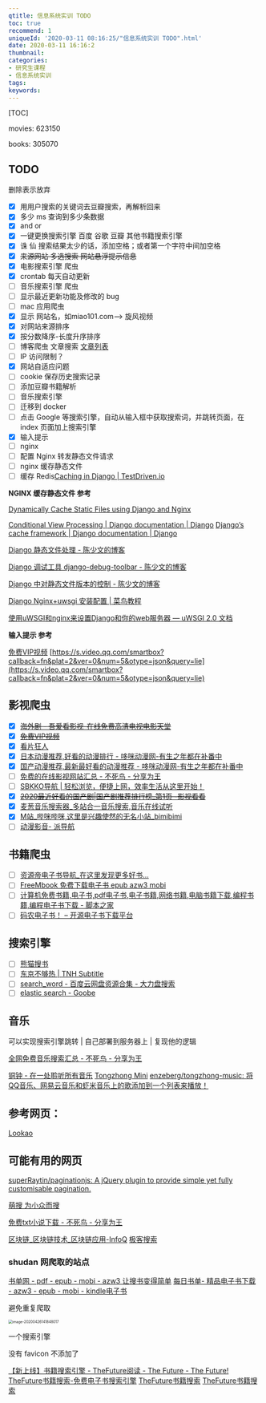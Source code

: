 ```yaml
---
qtitle: 信息系统实训 TODO
toc: true
recommend: 1
uniqueId: '2020-03-11 08:16:25/"信息系统实训 TODO".html'
date: 2020-03-11 16:16:2
thumbnail:
categories:
- 研究生课程
- 信息系统实训
tags:
keywords:
---
```


[TOC]

<!--more-->

movies: 623150

books: 305070

## TODO

删除表示放弃

- [x] 用用户搜索的关键词去豆瓣搜索，再解析回来
- [x] 多少 ms 查询到多少条数据
- [x] and or
- [x] 一键更换搜索引擎  百度 谷歌 豆瓣 其他书籍搜索引擎
- [x] 诛 仙  搜索结果太少的话，添加空格；或者第一个字符中间加空格
- [x] ~~来源网站 多选搜索 网站悬浮提示信息~~
- [x] 电影搜索引擎  爬虫
- [x] crontab 每天自动更新
- [ ] 音乐搜索引擎  爬虫
- [ ] 显示最近更新功能及修改的 bug
- [ ] mac 应用爬虫
- [x] 显示 网站名，如miao101.com-->  旋风视频
- [x]  对网站来源排序
- [x] 按分数降序-长度升序排序
- [ ] 博客爬虫 文章搜索 [文章列表](https://python.freelycode.com/contribution/list/0?page_no=102) 
- [ ] IP 访问限制？
- [x] 网站自适应问题
- [ ] cookie 保存历史搜索记录
- [ ] 添加豆瓣书籍解析
- [ ] 音乐搜索引擎 
- [ ] 迁移到 docker
- [ ] 点击 Google 等搜索引擎，自动从输入框中获取搜索词，并跳转页面，在 index 页面加上搜索引擎
- [x] 输入提示
- [ ] nginx
- [ ] 配置 Nginx 转发静态文件请求
- [ ] nginx 缓存静态文件
- [ ] 缓存 Redis[Caching in Django | TestDriven.io](https://testdriven.io/blog/django-caching/#objectives)

**NGINX 缓存静态文件 参考**

[Dynamically Cache Static Files using Django and Nginx](http://blog.thehumangeo.com/2013/05/01/dynamically-cache-static-files-using-django-and-nginx/)

[Conditional View Processing | Django documentation | Django](https://docs.djangoproject.com/en/3.0/topics/conditional-view-processing/)
[Django’s cache framework | Django documentation | Django](https://docs.djangoproject.com/en/3.0/topics/cache/)

[Django 静态文件处理 - 陈少文的博客](https://www.chenshaowen.com/blog/django-static-file-processing.html#3-%E5%BC%80%E5%8F%91%E7%8E%AF%E5%A2%83%E9%85%8D%E7%BD%AE)

[Django 调试工具 django-debug-toolbar - 陈少文的博客](https://www.chenshaowen.com/blog/django-debug-toolbar.html)

[Django 中对静态文件版本的控制 - 陈少文的博客](https://www.chenshaowen.com/blog/control-of-static-file-version-in-django.html)

[Django Nginx+uwsgi 安装配置 | 菜鸟教程](https://www.runoob.com/django/django-nginx-uwsgi.html)

[使用uWSGI和nginx来设置Django和你的web服务器 — uWSGI 2.0 文档](https://uwsgi-docs-zh.readthedocs.io/zh_CN/latest/tutorials/Django_and_nginx.html)



**输入提示 参考**

[免费VIP视频](http://xzzxz.cn/)
[https://s.video.qq.com/smartbox?callback=fn&plat=2&ver=0&num=5&otype=json&query=lie](https://s.video.qq.com/smartbox?callback=fn&plat=2&ver=0&num=5&otype=json&query=lie)

## 影视爬虫

- [x] ~~[海外剧 - 吾爱看影视-在线免费高清电视电影天堂](http://www.5aikp.com/type/26.html?btwaf=59010016)~~
- [x] ~~[免费VIP视频](http://xzzxz.cn/)~~
- [x] [看片狂人](https://www.kpkuang.com/)
- [x] [日本动漫推荐,好看的动漫排行 - 哆咪动漫网-有生之年都在补番中](http://www.duomimh.com/dongmantype/20/page/11.html)
- [x] [国产动漫推荐,最新最好看的动漫推荐 - 哆咪动漫网-有生之年都在补番中](http://www.duomimh.com/dongmantype/21.html)
- [ ] [免费的在线影视网站汇总 - 不死鸟 - 分享为王](https://hao.su/531/#menu_index_5)
- [ ] [SBKKO导航 | 轻松浏览，便捷上网，效率生活从这里开始！](https://nav.sbkko.com/#term-327)
- [x] ~~[2020最近好看的国产剧|国产剧推荐排行榜_第1页 -影视看看](https://www.yingshikk.com/Lmob/1.html)~~
- [x] [麦葱音乐搜索器_多站合一音乐搜索,音乐在线试听](https://kehu56.com/musics/)
- [x] [M站_哔咪哔咪,这里是兴趣使然的无名小站_bimibimi](http://www.bimibimi.me/?btwaf=34600358)
- [ ] [动漫影音- 派导航](https://www.pi001.com/category/acgtv/)

## 书籍爬虫

- [ ] [资源帝电子书导航_在这里发现更多好书...](http://shu.ziyuandi.cn/)
- [ ] [FreeMbook 免费下载电子书 epub azw3 mobi](https://freembook.com/)
- [ ] [计算机免费书籍,电子书,pdf电子书,电子书籍,网络书籍,电脑书籍下载,编程书籍,编程电子书下载 - 脚本之家](https://www.jb51.net/books/)
- [ ] [码农电子书！ – 开源电子书下载平台](https://book.mzh.ren/)

## 搜索引擎

- [ ] [熊猫搜书](https://ebook.huzerui.com/#/)
- [ ] [东京不够热 | TNH Subtitle](https://www.tokyonothot.com/?hao.su)
- [ ] [search_word - 百度云网盘资源合集 - 大力盘搜索](https://dalipan.com/search?keyword=search_word&searchtype=1)
- [ ] [elastic search - Goobe](https://goobe.io/search.aspx?k=elastic+search)

## 音乐

可以实现搜索引擎跳转 | 自己部署到服务器上 | 复现他的逻辑

[全网免费音乐搜索汇总 - 不死鸟 - 分享为王](https://hao.su/2217/)

[铜钟 - 在一处聆听所有音乐](http://tongzhong.xyz/search?keyword=%E7%BA%A2%E8%89%B2%E9%AB%98%E8%B7%9F%E9%9E%8B&type=song)
[Tongzhong Mini](http://mini.tongzhong.xyz/search?keyword=%E7%BA%A2%E8%89%B2%E9%AB%98%E8%B7%9F%E9%9E%8B)
[enzeberg/tongzhong-music: 将QQ音乐、网易云音乐和虾米音乐上的歌添加到一个列表来播放！](https://github.com/enzeberg/tongzhong-music)

## 参考网页：

[Lookao](https://lookao.com/)



## 可能有用的网页

[superRaytin/paginationjs: A jQuery plugin to provide simple yet fully customisable pagination.](https://github.com/superRaytin/paginationjs)

[萌搜 为小众而搜](https://mengso.com/)

[免费txt小说下载 - 不死鸟 - 分享为王](https://hao.su/2574/)



[区块链_区块链技术_区块链应用-InfoQ](https://www.infoq.cn/topic/Blockchain)
[极客搜索](https://s.geekbang.org/search/c=1/k=idea/t=)



### shudan 网爬取的站点

[书单网 - pdf - epub - mobi - azw3 让搜书变得简单](https://www.shudan.vip/)
[每日书单- 精品电子书下载 - azw3 - epub - mobi - kindle电子书](https://shudan.vip/)

避免重复爬取

<img src="/Users/zhangronghui/Library/Application Support/typora-user-images/image-20200426141848017.png" alt="image-20200426141848017" style="zoom:50%;" />





一个搜索引擎

没有 favicon 不添加了

[【新上线】书籍搜索引擎 - TheFuture阅读 - The Future - The Future!](https://tfuture.azurewebsites.net/forum.php?mod=viewthread&tid=131&extra=page%3D1)
[TheFuture书籍搜索-免费电子书搜索引擎](https://bks.thefuture.top/)
[TheFuture书籍搜索](https://cocg.azurewebsites.net/book/)
[TheFuture书籍搜索](https://book.200091.xyz/)
